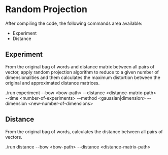 # Random Projection
After compiling the code, the following commands area available:
* Experiment
* Distance

## Experiment

From the original bag of words and distance matrix between all pairs of vector,
apply random projection algorithm to reduce to a given number of dimensionalities
and them calculates the maximum distortion between the original and approximated
distance matrices.

./run experiment --bow \<bow-path> --distance \<distance-matrix-path>\
	--time \<number-of-experiments> --method \<gaussian|dimension>
	--dimension \<new-number-of-dimensions>

## Distance

From the original bag of words, calculates the distance between all pairs of vectors.

./run distance --bow \<bow-path> --distance \<distance-matrix-path>
